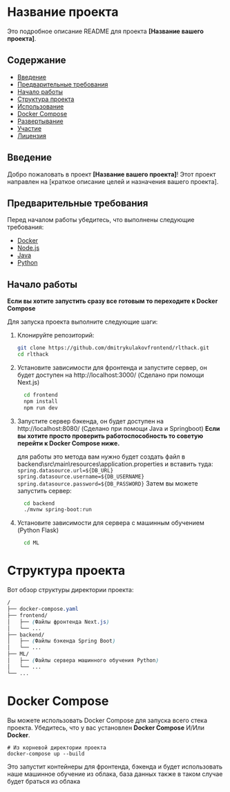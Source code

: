 # Название проекта

Это подробное описание README для проекта **[Название вашего проекта]**.

## Содержание

- [Введение](#введение)
- [Предварительные требования](#предварительные-требования)
- [Начало работы](#начало-работы)
- [Структура проекта](#структура-проекта)
- [Использование](#использование)
- [Docker Compose](#docker-compose)
- [Развертывание](#развертывание)
- [Участие](#участие)
- [Лицензия](#лицензия)

## Введение

Добро пожаловать в проект **[Название вашего проекта]**! Этот проект направлен на [краткое описание целей и назначения вашего проекта].

## Предварительные требования

Перед началом работы убедитесь, что выполнены следующие требования:

- [Docker](https://www.docker.com/)
- [Node.js](https://nodejs.org/)
- [Java](https://www.oracle.com/java/)
- [Python](https://www.python.org/)

## Начало работы

**Если вы хотите запустить сразу все готовым то переходите к Docker Compose**

Для запуска проекта выполните следующие шаги:

1. Клонируйте репозиторий:

   ```bash
   git clone https://github.com/dmitrykulakovfrontend/rlthack.git
   cd rlthack
   ```

1. Установите зависимости для фронтенда и запустите сервер, он будет доступен на http://localhost:3000/ (Сделано при помощи Next.js)

   ```bash
     cd frontend
     npm install
     npm run dev
   ```

1. Запустите сервер бэкенда, он будет доступен на http://localhost:8080/ (Сделано при помощи Java и Springboot)
   **Если вы хотите просто проверить работоспособность то советую перейти к Docker Compose ниже.**

   для работы это метода вам нужно будет создать файл в backend\src\main\resources\application.properties
   и вставить туда:
   `     spring.datasource.url=${DB_URL}
     spring.datasource.username=${DB_USERNAME}
     spring.datasource.password=${DB_PASSWORD}
    `
   Затем вы можете запустить сервер:

   ```bash
     cd backend
     ./mvnw spring-boot:run
   ```

1. Установите зависимости для сервера с машинным обучением (Python Flask)

   ```bash
     cd ML

   ```

# Структура проекта

Вот обзор структуры директории проекта:

```scss
/
├── docker-compose.yaml
├── frontend/
│   ├── (Файлы фронтенда Next.js)
│   └── ...
├── backend/
│   ├── (Файлы бэкенда Spring Boot)
│   └── ...
├── ML/
│   ├── (Файлы сервера машинного обучения Python)
│   └── ...
└── ...

```

# Docker Compose

Вы можете использовать Docker Compose для запуска всего стека проекта. Убедитесь, что у вас установлен **Docker Compose** И/Или **Docker**.

```shell
# Из корневой директории проекта
docker-compose up --build

```

Это запустит контейнеры для фронтенда, бэкенда и будет использовать наше машинное обучение из облака, база данных также в таком случае будет браться из облака

